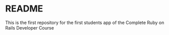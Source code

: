 # README
This is the first repository for the first students app of the Complete Ruby on Rails Developer Course
